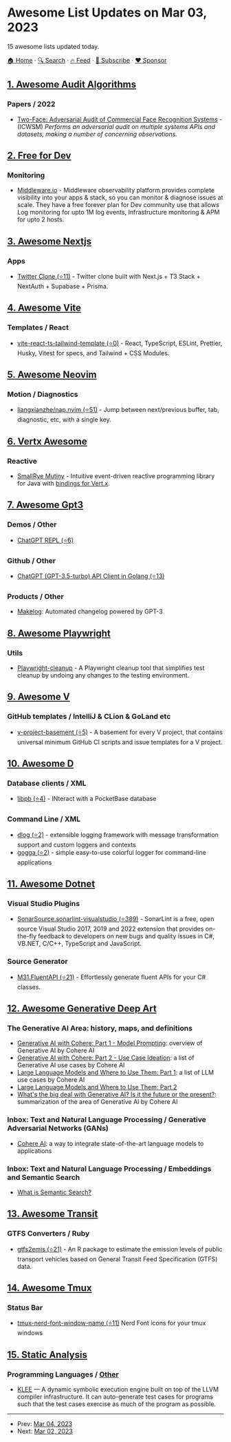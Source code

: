# Awesome List Updates on Mar 03, 2023

15 awesome lists updated today.

[🏠 Home](/README.md) · [🔍 Search](https://www.trackawesomelist.com/search/) · [🔥 Feed](https://www.trackawesomelist.com/rss.xml) · [📮 Subscribe](https://trackawesomelist.us17.list-manage.com/subscribe?u=d2f0117aa829c83a63ec63c2f&id=36a103854c) · [❤️  Sponsor](https://github.com/sponsors/theowenyoung)



## [1. Awesome Audit Algorithms](/content/erwanlemerrer/awesome-audit-algorithms/README.md)

### Papers / 2022

*   [Two-Face: Adversarial Audit of Commercial Face Recognition Systems](https://ojs.aaai.org/index.php/ICWSM/article/view/19300/19072) - (ICWSM) *Performs an adversarial audit on multiple systems APIs and datasets, making a number of concerning observations.*

## [2. Free for Dev](/content/ripienaar/free-for-dev/README.md)

### Monitoring

*   [Middleware.io](https://middleware.io/) -  Middleware observability platform provides complete visibility into your apps & stack, so you can monitor & diagnose issues at scale. They have a free forever plan for Dev community use that allows Log monitoring for upto 1M log events, Infrastructure monitoring & APM for upto 2 hosts.

## [3. Awesome Nextjs](/content/unicodeveloper/awesome-nextjs/README.md)

### Apps

*   [Twitter Clone (⭐11)](https://github.com/AlandSleman/t3-twitter-clone) - Twitter clone built with Next.js + T3 Stack + NextAuth + Supabase + Prisma.

## [4. Awesome Vite](/content/vitejs/awesome-vite/README.md)

### Templates / React

*   [vite-react-ts-tailwind-template (⭐0)](https://github.com/nrabhiram/vite-react-ts-tailwind-template) - React, TypeScript, ESLint, Prettier, Husky, Vitest for specs, and Tailwind + CSS Modules.

## [5. Awesome Neovim](/content/rockerBOO/awesome-neovim/README.md)

### Motion / Diagnostics

*   [liangxianzhe/nap.nvim (⭐51)](https://github.com/liangxianzhe/nap.nvim) - Jump between next/previous buffer, tab, diagnostic, etc, with a single key.

## [6. Vertx Awesome](/content/vert-x3/vertx-awesome/README.md)

### Reactive

*   [SmallRye Mutiny](https://smallrye.io/smallrye-mutiny/) - Intuitive event-driven reactive programming library for Java with [bindings for Vert.x](https://smallrye.io/smallrye-mutiny-vertx-bindings/).

## [7. Awesome Gpt3](/content/elyase/awesome-gpt3/README.md)

### Demos / Other

*   [ChatGPT REPL (⭐6)](https://github.com/evgenyrodionov/chatgpt_repl)

### Github / Other

*   [ChatGPT (GPT-3.5-turbo) API Client in Golang (⭐13)](https://github.com/AlmazDelDiablo/gpt3-5-turbo-go)

### Products / Other

*   [Makelog](https://makelog.com/gpt3): Automated changelog powered by GPT-3

## [8. Awesome Playwright](/content/mxschmitt/awesome-playwright/README.md)

### Utils

*   [Playwright-cleanup](https://www.npmjs.com/package/playwright-cleanup) - A Playwright cleanup tool that simplifies test cleanup by undoing any changes to the testing environment.

## [9. Awesome V](/content/vlang/awesome-v/README.md)

### GitHub templates / IntelliJ & CLion & GoLand etc

*   [v-project-basement (⭐5)](https://github.com/ArtemkaKun/v-project-basement) - A basement for every V project, that contains universal minimum GitHub CI scripts and issue templates for a V project.

## [10. Awesome D](/content/dlang-community/awesome-d/README.md)

### Database clients / XML

*   [libpb (⭐4)](https://github.com/Hax-io/libpb) - INteract with a PocketBase database

### Command Line / XML

*   [dlog (⭐2)](https://github.com/deavmi/dlog) - extensible logging framework with message transformation support and custom loggers and contexts
*   [gogga (⭐2)](https://github.com/deavmi/gogga) - simple easy-to-use colorful logger for command-line applications

## [11. Awesome Dotnet](/content/quozd/awesome-dotnet/README.md)

### Visual Studio Plugins

*   [SonarSource.sonarlint-visualstudio (⭐389)](https://github.com/SonarSource/sonarlint-visualstudio) - SonarLint is a free, open source Visual Studio 2017, 2019 and 2022 extension that provides on-the-fly feedback to developers on new bugs and quality issues in C#, VB.NET, C/C++, TypeScript and JavaScript.

### Source Generator

*   [M31.FluentAPI (⭐21)](https://github.com/m31coding/M31.FluentAPI) - Effortlessly generate fluent APIs for your C# classes.

## [12. Awesome Generative Deep Art](/content/filipecalegario/awesome-generative-deep-art/README.md)

### The Generative AI Area: history, maps, and definitions

*   [Generative AI with Cohere: Part 1 - Model Prompting](https://txt.cohere.ai/generative-ai-part-1/): overview of Generative AI by Cohere AI
*   [Generative AI with Cohere: Part 2 - Use Case Ideation](https://txt.cohere.ai/generative-ai-part-2/): a list of Generative AI use cases by Cohere AI
*   [Large Language Models and Where to Use Them: Part 1](https://txt.cohere.ai/llm-use-cases/): a list of LLM use cases by Cohere AI
*   [Large Language Models and Where to Use Them: Part 2](https://txt.cohere.ai/llm-use-cases-p2/)
*   [What's the big deal with Generative AI? Is it the future or the present?](https://txt.cohere.ai/generative-ai-future-or-present/): summarization of the area of Generative AI by Cohere AI

### Inbox: Text and Natural Language Processing / Generative Adversarial Networks (GANs)

*   [Cohere AI](https://docs.cohere.ai/): a way to integrate state-of-the-art language models to applications

### Inbox: Text and Natural Language Processing / Embeddings and Semantic Search

*   [What is Semantic Search?](https://txt.cohere.ai/what-is-semantic-search/)

## [13. Awesome Transit](/content/CUTR-at-USF/awesome-transit/README.md)

### GTFS Converters / Ruby

*   [gtfs2emis (⭐21)](https://github.com/ipeaGIT/gtfs2emis) - An R package to estimate the emission levels of public transport vehicles based on General Transit Feed Specification (GTFS) data.

## [14. Awesome Tmux](/content/rothgar/awesome-tmux/README.md)

### Status Bar

*   [tmux-nerd-font-window-name (⭐11)](https://github.com/joshmedeski/tmux-nerd-font-window-name) Nerd Font icons for your tmux windows

## [15. Static Analysis](/content/analysis-tools-dev/static-analysis/README.md)

### Programming Languages / [Other](#other-1)

*   [KLEE](http://klee.github.io/) — A dynamic symbolic execution engine built on top of the LLVM compiler infrastructure.  It can auto-generate test cases for programs such that the test cases exercise as much of the program as possible.

---

- Prev: [Mar 04, 2023](/content/2023/03/04/README.md)
- Next: [Mar 02, 2023](/content/2023/03/02/README.md)